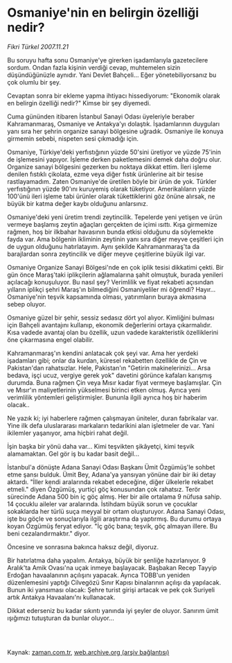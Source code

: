 # Osmaniye'nin en belirgin özelliği nedir?

*Fikri Türkel 2007.11.21*

<td class="columnist-detail">
<p>Bu soruyu hafta sonu Osmaniye'ye girerken işadamlarıyla gazetecilere sordum. Ondan fazla kişinin verdiği cevap, muhtemelen sizin düşündüğünüzle aynıdır. Yani Devlet Bahçeli... Eğer yönetebiliyorsanız bu çok olumlu bir şey.</p>
<p>
<div id="haberMetinDiv">
<p>Cevaptan sonra bir ekleme yapma ihtiyacı hissediyorum: "Ekonomik olarak en belirgin özelliği nedir?" Kimse bir şey diyemedi.
<p>Cuma gününden itibaren İstanbul Sanayi Odası üyeleriyle beraber Kahramanmaraş, Osmaniye ve Antakya'yı dolaştık. İşadamlarının duyguları yanı sıra her şehrin organize sanayi bölgesine uğradık. Osmaniye ile konuya girmemin sebebi, nispeten sesi çıkmadığı için. 
<p>Osmaniye, Türkiye'deki yerfıstığının yüzde 50'sini üretiyor ve yüzde 75'inin de işlemesini yapıyor. İşleme derken paketlemesini demek daha doğru olur. Organize sanayi bölgesini gezerken bu noktaya dikkat ettim. İleri işleme denilen fıstıklı çikolata, ezme veya diğer fıstık ürünlerine ait bir tesise rastlayamadım. Zaten Osmaniye'de üretilen böyle bir ürün de yok. Türkler yerfıstığının yüzde 90'ını kuruyemiş olarak tüketiyor. Amerikalıların yüzde 100'ünü ileri işleme tabi ürünler olarak tükettiklerini göz önüne alırsak, ne büyük bir katma değer kaybı olduğunu anlarsınız.
<p>Osmaniye'deki yeni üretim trendi zeytincilik. Tepelerde yeni yetişen ve ürün vermeye başlamış zeytin ağaçları gerçekten de içimi ısıttı. Kışa girmemize rağmen, hoş bir ilkbahar havasının bunda etkisi olduğunu da söylemekte fayda var. Ama bölgenin ikliminin zeytinin yanı sıra diğer meyve çeşitleri için de uygun olduğunu hatırlatayım. Aynı şekilde Kahramanmaraş'ta da barajlardan sonra zeytincilik ve diğer meyve çeşitlerine büyük ilgi var.
<p>Osmaniye Organize Sanayi Bölgesi'nde en çok iplik tesisi dikkatimi çekti. Bir gün önce Maraş'taki iplikçilerin ağlamalarına şahit olmuştuk, burada yenileri açılacağı konuşuluyor. Bu nasıl şey? Verimlilik ve fiyat rekabeti açısından yılların iplikçi şehri Maraş'ın bilmediğini Osmaniyeliler mi öğrendi? Hayır... Osmaniye'nin teşvik kapsamında olması, yatırımların buraya akmasına sebep oluyor. 
<p>Osmaniye güzel bir şehir, sessiz sedasız dört yol alıyor. Kimliğini bulması için Bahçeli avantajını kullanıp, ekonomik değerlerini ortaya çıkarmalıdır. Kısa vadede avantaj olan bu özellik, uzun vadede karakteristik özelliklerini öne çıkarmasına engel olabilir.
<p>Kahramanmaraş'ın kendini anlatacak çok şeyi var. Ama her yerdeki işadamları gibi; onlar da kurdan, küresel rekabetten özellikle de Çin ve Pakistan'dan rahatsızlar. Hele, Pakistan'ın "Getirin makinelerinizi... Arsa bedava, işçi ucuz, vergiye gerek yok" davetini görünce kafaları karışmış durumda. Buna rağmen Çin veya Mısır kadar fiyat vermeye başlamışlar. Çin ve Mısır'ın maliyetlerinin yükselmesi birinci etken olmuş. Ayrıca yeni verimlilik yöntemleri geliştirmişler. Bununla ilgili ayrıca hoş bir haberim olacak.. 
<p>Ne yazık ki; iyi haberlere rağmen çalışmayan üniteler, duran fabrikalar var. Yine ilk defa uluslararası markaların tedarikini alan işletmeler de var. Yani ikilemler yaşanıyor, ama hiçbiri rahat değil. 
<p>İşin başka bir yönü daha var... Kimi teşvikten şikâyetçi, kimi teşvik alamamaktan. Gel gör iş bu kadar basit değil... 
<p>İstanbul'a dönüşte Adana Sanayi Odası Başkanı Ümit Özgümüş'le sohbet etme şansı bulduk. Ümit Bey, Adana'ya yansıyan yönüne dair bir iki detay aktardı. "İller kendi aralarında rekabet edeceğine, diğer ülkelerle rekabet etmeli." diyen Özgümüş, yurtiçi göç konusundan çok rahatsız. Terör sürecinde Adana 500 bin iç göç almış. Her bir aile ortalama 9 nüfusa sahip. 14 çocuklu aileler var aralarında. İstihdam büyük sorun ve çocuklar sokaklarda her türlü suça meyyal bir ortam oluşturuyor. Adana Sanayi Odası, işte bu göçle ve sonuçlarıyla ilgili araştırma da yaptırmış. Bu durumu ortaya koyan Özgümüş feryat ediyor. "İç göç bana; teşvik, göç almayan illere. Bu beni cezalandırmaktır." diyor.
<p>Öncesine ve sonrasına bakınca haksız değil, diyoruz. 
<p>Bir hatırlatma daha yapalım. Antakya, büyük bir şenliğe hazırlanıyor. 9 Aralık'ta Amik Ovası'na uçak inmeye başlayacak. Başbakan Recep Tayyip Erdoğan havaalanının açılışını yapacak. Ayrıca TOBB'un yeniden düzenlemesini yaptığı Cilvegözü Sınır Kapısı binalarının açılışı da yapılacak. Bunun iki yansıması olacak: Şehre turist girişi artacak ve pek çok Suriyeli artık Antakya Havaalanı'nı kullanacak. 
<p>Dikkat ederseniz bu kadar sıkıntı yanında iyi şeyler de oluyor. Sanırım ümit ışığımızı tutuşturan da bunlar oluyor...</p></p></p></p></p></p></p></p></p></p></p></p></p></div>
</p>


<p><br>
		 </br></p></td>

Kaynak: [zaman.com.tr](http://zaman.com.tr/yazar.do?yazino=615863), [web.archive.org (arşiv bağlantısı)](http://web.archive.org/web/20111116034309/http://www.zaman.com.tr/yazar.do?yazino=615863)

